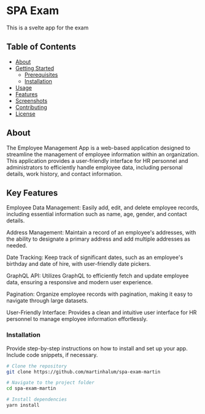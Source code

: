 # SPA Exam

This is a svelte app for the exam

## Table of Contents

- [About](#about)
- [Getting Started](#getting-started)
  - [Prerequisites](#prerequisites)
  - [Installation](#installation)
- [Usage](#usage)
- [Features](#features)
- [Screenshots](#screenshots)
- [Contributing](#contributing)
- [License](#license)

## About

The Employee Management App is a web-based application designed to streamline the management of employee information within an organization. This application provides a user-friendly interface for HR personnel and administrators to efficiently handle employee data, including personal details, work history, and contact information.

## Key Features

Employee Data Management: Easily add, edit, and delete employee records, including essential information such as name, age, gender, and contact details.

Address Management: Maintain a record of an employee's addresses, with the ability to designate a primary address and add multiple addresses as needed.

Date Tracking: Keep track of significant dates, such as an employee's birthday and date of hire, with user-friendly date pickers.

GraphQL API: Utilizes GraphQL to efficiently fetch and update employee data, ensuring a responsive and modern user experience.

Pagination: Organize employee records with pagination, making it easy to navigate through large datasets.

User-Friendly Interface: Provides a clean and intuitive user interface for HR personnel to manage employee information effortlessly.

### Installation

Provide step-by-step instructions on how to install and set up your app. Include code snippets, if necessary.

```bash
# Clone the repository
git clone https://github.com/martinhalum/spa-exam-martin

# Navigate to the project folder
cd spa-exam-martin

# Install dependencies
yarn install
```

